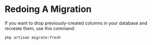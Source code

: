 # Redoing A Migration

If you want to drop previously-created columns in your database and recreate them, use this command:

    php artisan migrate:fresh